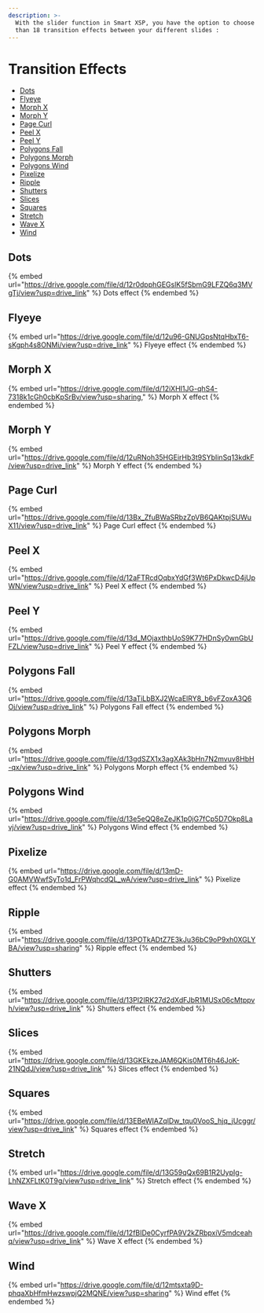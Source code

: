 ```yaml
---
description: >-
  With the slider function in Smart XSP, you have the option to choose from more
  than 18 transition effects between your different slides :
---
```


# Transition Effects

* [Dots](transition-effects.md#dots)
* [Flyeye](transition-effects.md#flyeye)
* [Morph X](transition-effects.md#morph-x)
* [Morph Y](transition-effects.md#morph-y)
* [Page Curl](transition-effects.md#page-curl)
* [Peel X](transition-effects.md#peel-x)
* [Peel Y](transition-effects.md#peel-y)
* [Polygons Fall](transition-effects.md#polygons-fall)
* [Polygons Morph](transition-effects.md#polygons-morph)
* [Polygons Wind](transition-effects.md#polygons-wind)
* [Pixelize](transition-effects.md#pixelize)
* [Ripple](transition-effects.md#ripple)
* [Shutters](transition-effects.md#shutters)
* [Slices](transition-effects.md#slices)
* [Squares](transition-effects.md#squares)
* [Stretch](transition-effects.md#stretch)
* [Wave X](transition-effects.md#wave-x)
* [Wind](transition-effects.md#wind)

## Dots

{% embed url="https://drive.google.com/file/d/12r0dpphGEGslK5fSbmG9LFZQ6q3MVgTj/view?usp=drive_link" %}
Dots effect
{% endembed %}

## Flyeye

{% embed url="https://drive.google.com/file/d/12u96-GNUGpsNtqHbxT6-sKgph4s8ONMi/view?usp=drive_link" %}
Flyeye effect
{% endembed %}

## Morph X

{% embed url="https://drive.google.com/file/d/12iXHI1JG-qhS4-7318k1cGh0cbKpSrBv/view?usp=sharing," %}
Morph X effect
{% endembed %}

## Morph Y

{% embed url="https://drive.google.com/file/d/12uRNoh35HGEirHb3t9SYbIinSq13kdkF/view?usp=drive_link" %}
Morph Y effect
{% endembed %}

## Page Curl

{% embed url="https://drive.google.com/file/d/13Bx_ZfuBWaSRbzZpVB6QAKtpjSUWuX11/view?usp=drive_link" %}
Page Curl effect
{% endembed %}

## Peel X

{% embed url="https://drive.google.com/file/d/12aFTRcdOqbxYdGf3Wt6PxDkwcD4jUpWN/view?usp=drive_link" %}
Peel X effect
{% endembed %}

## Peel Y

{% embed url="https://drive.google.com/file/d/13d_MOjaxthbUoS9K77HDnSy0wnGbUFZL/view?usp=drive_link" %}
Peel Y effect
{% endembed %}

## Polygons Fall

{% embed url="https://drive.google.com/file/d/13aTiLbBXJ2WcaElRY8_b6vFZoxA3Q6Oj/view?usp=drive_link" %}
Polygons Fall effect
{% endembed %}

## Polygons Morph

{% embed url="https://drive.google.com/file/d/13gdSZX1x3agXAk3bHn7N2mvuv8HbH-qx/view?usp=drive_link" %}
Polygons Morph effect
{% endembed %}

## Polygons Wind

{% embed url="https://drive.google.com/file/d/13e5eQQ8eZeJK1p0jG7fCp5D7Okp8Lavj/view?usp=drive_link" %}
Polygons Wind effect
{% endembed %}

## Pixelize

{% embed url="https://drive.google.com/file/d/13mD-G0AMVWwfSyTo1d_FrPWqhcdQL_wA/view?usp=drive_link" %}
Pixelize effect
{% endembed %}

## Ripple

{% embed url="https://drive.google.com/file/d/13POTkADtZ7E3kJu36bC9oP9xh0XGLYBA/view?usp=sharing" %}
Ripple effect
{% endembed %}

## Shutters

{% embed url="https://drive.google.com/file/d/13Pl2IRK27d2dXdFJbR1MUSx06cMtppvh/view?usp=drive_link" %}
Shutters effect
{% endembed %}

## Slices

{% embed url="https://drive.google.com/file/d/13GKEkzeJAM6QKis0MT6h46JoK-21NQdJ/view?usp=drive_link" %}
Slices effect
{% endembed %}

## Squares

{% embed url="https://drive.google.com/file/d/13EBeWIAZqlDw_tqu0VooS_hjq_jUcggr/view?usp=drive_link" %}
Squares effect
{% endembed %}

## Stretch

{% embed url="https://drive.google.com/file/d/13G59qQx69B1R2UypIg-LhNZXFLtK0T9g/view?usp=drive_link" %}
Stretch effect
{% endembed %}

## Wave X

{% embed url="https://drive.google.com/file/d/12fBIDe0CyrfPA9V2kZRbpxiV5mdceahq/view?usp=drive_link" %}
Wave X effect
{% endembed %}

## Wind

{% embed url="https://drive.google.com/file/d/12mtsxta9D-phqaXbHfmHwzswpjQ2MQNE/view?usp=sharing" %}
Wind effet
{% endembed %}
